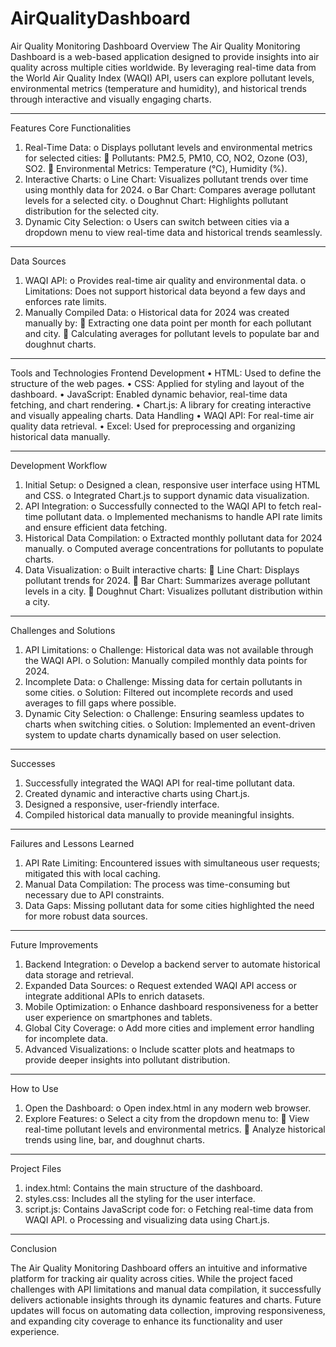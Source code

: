 # AirQualityDashboard
Air Quality Monitoring Dashboard
Overview
The Air Quality Monitoring Dashboard is a web-based application designed to provide insights into air quality across multiple cities worldwide. By leveraging real-time data from the World Air Quality Index (WAQI) API, users can explore pollutant levels, environmental metrics (temperature and humidity), and historical trends through interactive and visually engaging charts.
________________________________________
Features
Core Functionalities
1.	Real-Time Data:
o	Displays pollutant levels and environmental metrics for selected cities:
	Pollutants: PM2.5, PM10, CO, NO2, Ozone (O3), SO2.
	Environmental Metrics: Temperature (°C), Humidity (%).
2.	Interactive Charts:
o	Line Chart: Visualizes pollutant trends over time using monthly data for 2024.
o	Bar Chart: Compares average pollutant levels for a selected city.
o	Doughnut Chart: Highlights pollutant distribution for the selected city.
3.	Dynamic City Selection:
o	Users can switch between cities via a dropdown menu to view real-time data and historical trends seamlessly.
________________________________________
Data Sources
1.	WAQI API:
o	Provides real-time air quality and environmental data.
o	Limitations: Does not support historical data beyond a few days and enforces rate limits.
2.	Manually Compiled Data:
o	Historical data for 2024 was created manually by:
	Extracting one data point per month for each pollutant and city.
	Calculating averages for pollutant levels to populate bar and doughnut charts.
________________________________________
Tools and Technologies
Frontend Development
•	HTML: Used to define the structure of the web pages.
•	CSS: Applied for styling and layout of the dashboard.
•	JavaScript: Enabled dynamic behavior, real-time data fetching, and chart rendering.
•	Chart.js: A library for creating interactive and visually appealing charts.
Data Handling
•	WAQI API: For real-time air quality data retrieval.
•	Excel: Used for preprocessing and organizing historical data manually.
________________________________________
Development Workflow
1.	Initial Setup:
o	Designed a clean, responsive user interface using HTML and CSS.
o	Integrated Chart.js to support dynamic data visualization.
2.	API Integration:
o	Successfully connected to the WAQI API to fetch real-time pollutant data.
o	Implemented mechanisms to handle API rate limits and ensure efficient data fetching.
3.	Historical Data Compilation:
o	Extracted monthly pollutant data for 2024 manually.
o	Computed average concentrations for pollutants to populate charts.
4.	Data Visualization:
o	Built interactive charts:
	Line Chart: Displays pollutant trends for 2024.
	Bar Chart: Summarizes average pollutant levels in a city.
	Doughnut Chart: Visualizes pollutant distribution within a city.
________________________________________
Challenges and Solutions
1.	API Limitations:
o	Challenge: Historical data was not available through the WAQI API.
o	Solution: Manually compiled monthly data points for 2024.
2.	Incomplete Data:
o	Challenge: Missing data for certain pollutants in some cities.
o	Solution: Filtered out incomplete records and used averages to fill gaps where possible.
3.	Dynamic City Selection:
o	Challenge: Ensuring seamless updates to charts when switching cities.
o	Solution: Implemented an event-driven system to update charts dynamically based on user selection.
________________________________________
Successes
1.	Successfully integrated the WAQI API for real-time pollutant data.
2.	Created dynamic and interactive charts using Chart.js.
3.	Designed a responsive, user-friendly interface.
4.	Compiled historical data manually to provide meaningful insights.
________________________________________
Failures and Lessons Learned
1.	API Rate Limiting: Encountered issues with simultaneous user requests; mitigated this with local caching.
2.	Manual Data Compilation: The process was time-consuming but necessary due to API constraints.
3.	Data Gaps: Missing pollutant data for some cities highlighted the need for more robust data sources.
________________________________________
Future Improvements
1.	Backend Integration:
o	Develop a backend server to automate historical data storage and retrieval.
2.	Expanded Data Sources:
o	Request extended WAQI API access or integrate additional APIs to enrich datasets.
3.	Mobile Optimization:
o	Enhance dashboard responsiveness for a better user experience on smartphones and tablets.
4.	Global City Coverage:
o	Add more cities and implement error handling for incomplete data.
5.	Advanced Visualizations:
o	Include scatter plots and heatmaps to provide deeper insights into pollutant distribution.
________________________________________
How to Use
1.	Open the Dashboard:
o	Open index.html in any modern web browser.
2.	Explore Features:
o	Select a city from the dropdown menu to:
	View real-time pollutant levels and environmental metrics.
	Analyze historical trends using line, bar, and doughnut charts.
________________________________________
Project Files
1.	index.html: Contains the main structure of the dashboard.
2.	styles.css: Includes all the styling for the user interface.
3.	script.js: Contains JavaScript code for:
o	Fetching real-time data from WAQI API.
o	Processing and visualizing data using Chart.js.
________________________________________
Conclusion

The Air Quality Monitoring Dashboard offers an intuitive and informative platform for tracking air quality across cities. While the project faced challenges with API limitations and manual data compilation, it successfully delivers actionable insights through its dynamic features and charts. Future updates will focus on automating data collection, improving responsiveness, and expanding city coverage to enhance its functionality and user experience.

